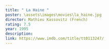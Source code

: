 ```yaml
---
title: " La Haine "
poster: \assets\images\movies\la_haine.jpg
director: Mathieu Kassovitz (French)
rating: 7.5
year: 1995
description:
link: https://www.imdb.com/title/tt0113247/
---
```

